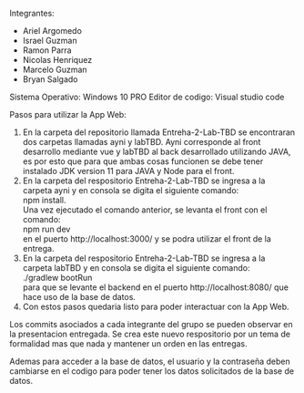 Integrantes:
- Ariel Argomedo 
- Israel Guzman
- Ramon Parra
- Nicolas Henriquez
- Marcelo Guzman
- Bryan Salgado

Sistema Operativo: Windows 10 PRO
Editor de codigo: Visual studio code

Pasos para utilizar la App Web:
<ol>
  <li>En la carpeta del repositorio llamada Entreha-2-Lab-TBD se encontraran dos carpetas llamadas ayni y labTBD. Ayni corresponde al front desarrollo mediante vue y labTBD al back desarrollado utilizando JAVA, es por esto que para que ambas cosas funcionen se debe tener instalado JDK version 11 para JAVA y Node para el front.</li>
  <li>En la carpeta del respositorio Entreha-2-Lab-TBD se ingresa a la carpeta ayni y en consola se digita el siguiente comando: <br>npm install.</br> Una vez ejecutado el comando anterior, se levanta el front con el comando: <br>npm run dev</br></li>
en el puerto http://localhost:3000/ y se podra utilizar el front de la entrega.
  <li>En la carpeta del respositorio Entreha-2-Lab-TBD se ingresa a la carpeta labTBD y en consola se digita el siguiente comando: <br>./gradlew bootRun</br> para que se levante el backend en el puerto http://localhost:8080/ que hace uso de la base de datos.</li>
  <li>Con estos pasos quedaria listo para poder interactuar con la App Web.</li>
  
</ol>

Los commits asociados a cada integrante del grupo se pueden observar en la presentacion entregada. Se crea este nuevo respositorio por un tema de formalidad mas que nada y mantener un orden en las entregas.

Ademas para acceder a la base de datos, el usuario y la contraseña deben cambiarse en el codigo para poder tener los datos solicitados de la base de datos.
